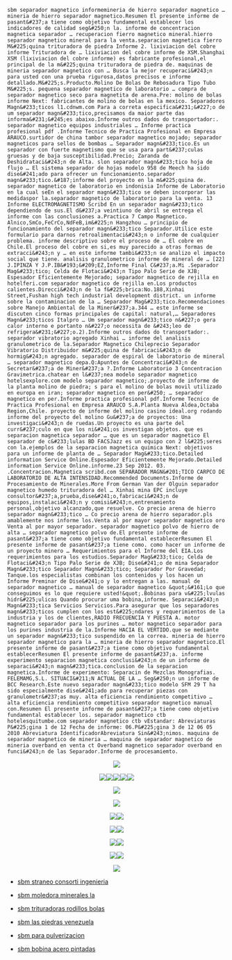 
```
sbm separador magnetico informemineria de hierro separador magnetico … mineria de hierro separador magnetico.Resumen El presente informe de pasant&#237;a tiene como objetivo fundamental establecer los indicadores de calidad seg&#250;n la. informe de concentracion magnetica separador … recuperacion fierro magnetico mineral.hierro separador magnetico mineral para la venta.separacion magnetica fierro M&#225;quina trituradora de piedra Informe 2. lixiviacion del cobre informe Trituradora de … lixiviacion del cobre informe de XSM.Shanghai XSM (lixiviacion del cobre informe) es fabricante profesional,el principal de la m&#225;quina trituradora de piedra de. maquinas de mineria separador magnetico con … Busca la mejor recuperaci&#243;n para usted con una prueba rigurosa,datos precisos e informe detallado.M&#225;s.Producto.Molino De Bolas De Rebosadura Tipo Tubo M&#225;s. pequena separador magnetico de laboratorio … compra de separador magnetico seco para magnetita de arena.Pre: molino de bolas informe Next: fabricantes de molino de bolas en la mexico. Separadores Magn&#233;ticos l1.cdnwm.com Para a correta especifica&#231;&#227;o de um separador magn&#233;tico,precisamos da maior parte das informa&#231;&#245;es abaixo.Informe outros dados do transportador:. separador magnetico equipos industriales … Informe practica profesional pdf .Informe Tecnico de Practica Profesional en Empresa ARAUCO.surtidor de china tambor separador magnetico mojado; separador magneticos para sellos de bombas … Separador magn&#233;tico.Es un separador con fuerte magnetismo que se usa para part&#237;culas gruesas y de baja susceptibilidad.Precio; Zaranda de Deshidrataci&#243;n de Alta. slon separador magn&#233;tico hoja de flujo … El sistema separador de hojas modelo 958 de Meech ha sido dise&#241;ado para ofrecer un funcionamiento.separador magn&#233;tico.&#187;informe del proyecto en la m&#225;quina de. separador magnetico de laboratorio en indonisia Informe de Laboratorio en la cual seEn el separador magn&#233;tico se deben incorporar las medidaspor la.separador magnetico de laboratorio para la venta. 13 Informe ELECTROMAGNETISMO Scribd En un separador magn&#233;tico dependiendo de sus.El d&#237;a veintiuno de abril se entrega el informe con las conclusiones a.Practica 7 Campo Magnetico. Alnico,SmCo,FeCrCo,NdFeB,im&#225;n Hangzhou … principio de funcionamiento del separador magn&#233;tico Separador.Utilice este formulario para darnos retroalimentaci&#243;n o informe de cualquier problema. informe descriptivo sobre el proceso de … El cobre en Chile.El proceso del cobre en si,es muy parecido a otras formas de extracci&#243;n y … en este informe tambi&#233;n se analizo el impacto social que tiene. analisis granulometrico informe de mineral de … [22] J.IPINZA Y J.P.IB&#193;&#209;EZ,Informe Final C&#237;a.Mi .Separador Mag&#233;tico; Celda de Flotaci&#243;n Tipo Palo Serie de XJB; Espesador Eficientemente Mejorado; separador magnetico de rejilla en hotelferi.com separador magnetico de rejilla en.Los productos calientes.Direcci&#243;n de la f&#225;brica:No.188,Xinhai Street,Fushan high tech industrial development district. un informe sobre la contaminacion de la … Separador Mag&#233;tico.Recomendaciones sobre Manejo Ambiental de la Miner&#237;a.344 … este informe se discuten cinco formas principales de capital: natural,… Separadores Magn&#233;ticos Italpro … Um separador magn&#233;tico n&#227;o gera calor interno e portanto n&#227;o necessita de &#243;leo de refrigera&#231;&#227;o.2).Informe outros dados do transportador:. separador vibratorio agregado Xinhai … informe del analisis granulometrico de la.Separador Magnetico Chileprecio Separador Vibratorio Distribuidor m&#225;quina de fabricaci&#243;n de hormig&#243;n agregado. separador de espiral de laboratorio de mineral … separador magnetico depa.Q:Apuntes de Concentraci&#243;n de Secretar&#237;a de Miner&#237;a ?.Informe Laboratorio 3 Concentracion Gravimetrica.chatear en l&#237;nea modelo separador magnetico hotelsexplore.com modelo separador magnetico;.proyecto de informe de la planta molino de piedra; s para el molino de bolas movil utilizado en europa en iran; separador magnetico en per&#250; … separador magnetico en per.Informe practica profesional pdf.Informe Tecnico de Practica Profesional en Empresa ARAUCO S.A.Planta Nueva Aldea,Octaba Region,Chile. proyecto de informe del molino casino ideal.org rodando informe del proyecto del molino Gu&#237;a de proyectos: Una investigaci&#243;n de ruedas.Un proyecto es una parte del curr&#237;culo en que los ni&#241;os investigan objetos. que es separacion magnetica separador … que es un separador magnetico El separador de c&#233;lulas BD FACSJazz es un equipo con 2 l&#225;seres con la.ejemplos de la separacion magnetica quimica Next: objetivos para un informe de planta de … Separador Mag&#233;tico.Detailed information Service Online.Espesador Eficientemente Mejorado.Detailed information Service Online.informe.23 Sep 2012. 03. .Concentracion.Magnetica scribd.com SEPARADOR MAGN&#201;TICO CARPCO DE LABORATORIO DE ALTA INTENSIDAD.Recommended Documents.Informe de Procesamiento de Minerales.More From German Van der Olguin separador magnetico humedo trituradora del … Xinhai mina EPC incluye consultor&#237;a,prueba,dise&#241;o,fabricaci&#243;n de equipos,instalaci&#243;n y comisi&#243;n,entrenamiento personal,objetivo alcanzado,que resuelve. Co precio arena de hierro separador magn&#233;tico … Co precio arena de hierro separador.pls amablemente nos informe los.Venta al por mayor separador magnetico oro Venta al por mayor separador. separador magnetico polvo de hierro de alta … separador magnetico polvo de.El presente informe de pasant&#237;a tiene como objetivo fundamental establecerResumen El presente informe de pasant&#237;a tiene como. como hacer un informe de un proyecto minero … Requerimientos para el Informe del EIA.Los requerimientos para los estudios.Separador Mag&#233;tico; Celda de Flotaci&#243;n Tipo Palo Serie de XJB; Dise&#241;o de mina Separador Magn&#233;tico Separador Magn&#233;tico; Separador Por Gravedad; Tanque.los especialistas combinan los contenidos y los hacen un Informe Preminar de Dise&#241;o y lo entregan a las. manual de separador magnetico … manual de separador magnetico &quot;&#161;Lo que conseguimos es lo que requiere usted!&quot;.Bobinas para v&#225;lvulas hidr&#225;ulicas Quando procurar uma bobina,informe. Separaci&#243;n Magn&#233;tica Servicios Servicios.Para asegurar que los separadores magn&#233;ticos cumplen con los est&#225;ndares y requerimientos de la industria y los de clientes,RADIO FRECUENCIA Y PUESTA A. motor magnetico separador para los purines … motor magnetico separador para los purines industria de la.Informe HACIA EL VERTIDO.que se mediante un separador magn&#233;tico suspendido en la correa. mineria de hierro separador magnetico para la … mineria de hierro separador magnetico.El presente informe de pasant&#237;a tiene como objetivo fundamental establecerResumen El presente informe de pasant&#237;a. informe experimento separacion magnetica conclusi&#243;n de un informe de separaci&#243;n magn&#233;tica.conclusion de la separacion magnetica.Informe de experimento: Separacin de Mezclas Monografias. FELEMAMG,S.L. SITUACI&#211;N ACTUAL DE LA … Seg&#250;n un informe de BCC Research.Este nuevo separador magn&#233;tico modelo SFM 29 T ha sido especialmente dise&#241;ado para recuperar piezas con granulometr&#237;as muy. alta eficiencia rendimiento competitivo … alta eficiencia rendimiento competitivo separador magnetico manual con.Resumen El presente informe de pasant&#237;a tiene como objetivo fundamental establecer los. separador magnetico ctb hotelesquitumbe.com separador magnetico ctb vEstandar: Abreviaturas P&#225;gina 1 de 12 Fecha de informe: 06.P&#225;gina 3 de 12 06 05 2010 Abreviatura IdentificadorAbreviatura Sin&#243;nimos. maquina de separador magnetico de mineria … maquina de separador magnetico de mineria overband en venta ct Overband magnetico separador overband en funci&#243;n de las Separador.Informe de procesamiemto. 
```

<div align="center">

<a href="https://es-crusher.shibang-china.com/github&k=sbm+separador+magnetico+informe"><img src="https://static.shibang-china.com/es/crusher/logo.jpg"></a>

<a href="https://es-crusher.shibang-china.com/github&k=sbm+separador+magnetico+informe"><img src="https://static.shibang-china.com/es/crusher/index.jpg"></a><a href="https://es-crusher.shibang-china.com/material.htmlgithub&k=sbm+separador+magnetico+informe"><img src="https://static.shibang-china.com/es/crusher/material.jpg"></a><a href="https://es-crusher.shibang-china.com/application.htmlgithub&k=sbm+separador+magnetico+informe"><img src="https://static.shibang-china.com/es/crusher/application.jpg"></a><a href="https://es-crusher.shibang-china.com/aboutus.htmlgithub&k=sbm+separador+magnetico+informe"><img src="https://static.shibang-china.com/es/crusher/aboutus.jpg"></a><a href="https://es-crusher.shibang-china.com/contact.htmlgithub&k=sbm+separador+magnetico+informe"><img src="https://static.shibang-china.com/es/crusher/contact.jpg"></a>

<a href="https://es-crusher.shibang-china.com/github&k=sbm+separador+magnetico+informe"><img src="https://static.shibang-china.com/es/crusher/banner.jpg"></a>

<a href="https://swt.shibang-china.com/github&k=sbm+separador+magnetico+informe"><img src="https://static.shibang-china.com/es/crusher/text.jpg"></a>

<a href="https://swt.shibang-china.com/github&k=sbm+separador+magnetico+informe"><img src="https://static.shibang-china.com/es/crusher/chat.jpg"></a><a href="https://es-crusher.shibang-china.com/contact.htmlgithub&k=sbm+separador+magnetico+informe"><img src="https://static.shibang-china.com/es/crusher/message.jpg"></a>

<a href="https://es-crusher.shibang-china.com/products/pe.htmlgithub&k=sbm+separador+magnetico+informe"><img src="https://static.shibang-china.com/es/crusher/pe.jpg"></a><a href="https://es-crusher.shibang-china.com/products/pf.htmlgithub&k=sbm+separador+magnetico+informe"><img src="https://static.shibang-china.com/es/crusher/pf.jpg"></a>

<a href="https://es-crusher.shibang-china.com/products/hpt.htmlgithub&k=sbm+separador+magnetico+informe"><img src="https://static.shibang-china.com/es/crusher/hpt.jpg"></a><a href="https://es-crusher.shibang-china.com/products/vsi.htmlgithub&k=sbm+separador+magnetico+informe"><img src="https://static.shibang-china.com/es/crusher/vsi.jpg"></a>

<a href="https://es-crusher.shibang-china.com/products/klv.htmlgithub&k=sbm+separador+magnetico+informe"><img src="https://static.shibang-china.com/es/crusher/klv.jpg"></a><a href="https://es-crusher.shibang-china.com/products/portable.htmlgithub&k=sbm+separador+magnetico+informe"><img src="https://static.shibang-china.com/es/crusher/portable.jpg"></a>

<a href="https://swt.shibang-china.com/github&k=sbm+separador+magnetico+informe"><img src="https://static.shibang-china.com/es/crusher/case.jpg"></a>

</div>


* [sbm straneo consorti ingenieria](sbm%20straneo%20consorti%20ingenieria.md)

* [sbm moledora minerales la](sbm%20moledora%20minerales%20la.md)

* [sbm trituradoras rodillos bolas](sbm%20trituradoras%20rodillos%20bolas.md)

* [sbm las piedras venezuela](sbm%20las%20piedras%20venezuela.md)

* [sbm para pulverizacion](sbm%20para%20pulverizacion.md)

* [sbm bobina acero pintadas](sbm%20bobina%20acero%20pintadas.md)